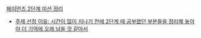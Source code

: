 <a href="https://velog.io/@liswktjs/%EC%9A%B0%ED%85%8C%EC%BD%94-%ED%8E%98%EC%9D%B4%EB%A8%BC%EC%B8%A0-%EB%AF%B8%EC%85%98-2%EB%8B%A8%EA%B3%84-%EC%A0%95%EB%A6%AC/">페이먼츠 2단계 미션 정리

- 주제 선정 이유: 시간이 많이 지나기 전에 2단계 때 공부했던 부분들을 정리해 놓아야 더 기억에 오래 남을 것 같아서
